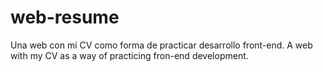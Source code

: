 # web-resume
Una web con mi CV como forma de practicar desarrollo front-end. 
A web with my CV as a way of practicing fron-end development.
